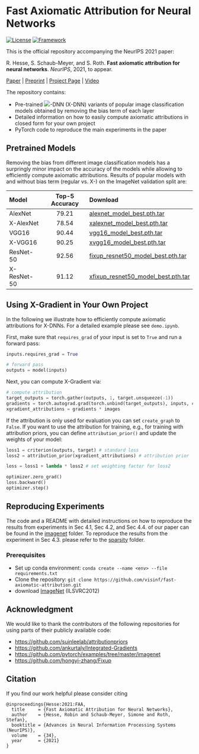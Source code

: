 # Fast Axiomatic Attribution for Neural Networks
[![License](https://img.shields.io/badge/License-Apache%202.0-blue.svg)](https://opensource.org/licenses/Apache-2.0)
[![Framework](https://img.shields.io/badge/PyTorch-%23EE4C2C.svg?&logo=PyTorch&logoColor=white)](https://pytorch.org/)

This is the official repository accompanying the NeurIPS 2021 paper:

R. Hesse, S. Schaub-Meyer, and S. Roth. **Fast axiomatic attribution for neural networks**. _NeurIPS_, 2021, to appear.

[Paper](https://visinf.github.io/fast-axiomatic-attribution/) | [Preprint](https://visinf.github.io/fast-axiomatic-attribution/) | [Project Page](https://visinf.github.io/fast-axiomatic-attribution/) | [Video](https://visinf.github.io/fast-axiomatic-attribution/)

The repository contains:
- Pre-trained <img src="https://render.githubusercontent.com/render/math?math=\mathcal{X}">-DNN (X-DNN) variants of popular image classification models obtained by removing the bias term of each layer
- Detailed information on how to easily compute axiomatic attributions in closed form for your own project
- PyTorch code to reproduce the main experiments in the paper


## Pretrained Models

Removing the bias from different image classification models has a surpringly minor impact on the accuracy of the models while allowing to efficiently compute axiomatic attributions. Results of popular models with and without bias term (regular vs. X-) on the ImageNet validation split are:

| Model       | Top-5 Accuracy  | Download |
| :---        |     :---:       | :---     |
| AlexNet     | 79.21           | [alexnet_model_best.pth.tar](https://download.visinf.tu-darmstadt.de/data/2021-neurips-fast-axiomatic-attribution/models/alexnet_model_best.pth.tar)| 
| X-AlexNet   | 78.54           | [xalexnet_model_best.pth.tar](https://download.visinf.tu-darmstadt.de/data/2021-neurips-fast-axiomatic-attribution/models/xalexnet_model_best.pth.tar) | 
| VGG16       | 90.44           | [vgg16_model_best.pth.tar](https://download.visinf.tu-darmstadt.de/data/2021-neurips-fast-axiomatic-attribution/models/vgg16_model_best.pth.tar) | 
| X-VGG16     | 90.25           | [xvgg16_model_best.pth.tar](https://download.visinf.tu-darmstadt.de/data/2021-neurips-fast-axiomatic-attribution/models/xvgg16_model_best.pth.tar) | 
| ResNet-50   | 92.56           | [fixup_resnet50_model_best.pth.tar](https://download.visinf.tu-darmstadt.de/data/2021-neurips-fast-axiomatic-attribution/models/fixup_resnet50_model_best.pth.tar) | 
| X-ResNet-50 | 91.12           | [xfixup_resnet50_model_best.pth.tar](https://download.visinf.tu-darmstadt.de/data/2021-neurips-fast-axiomatic-attribution/models/xfixup_resnet50_model_best.pth.tar) | 

## Using X-Gradient in Your Own Project

In the following we illustrate how to efficiently compute axiomatic attributions for X-DNNs. For a detailed example please see `demo.ipynb`. 

First, make sure that `requires_grad` of your input is set to `True` and run a forward pass:
```python
inputs.requires_grad = True

# forward pass
outputs = model(inputs)
```
Next, you can compute X-Gradient via:
```python
# compute attribution
target_outputs = torch.gather(outputs, 1, target.unsqueeze(-1))
gradients = torch.autograd.grad(torch.unbind(target_outputs), inputs, create_graph=True)[0] # set to false if attribution is only used for evaluation
xgradient_attributions = gradients * images
```
If the attribution is only used for evaluation you can set `create_graph` to `False`. If you want to use the attribution for training, e.g., for training with attribution priors, you can define `attribution_prior()` and update the weights of your model:
```python
loss1 = criterion(outputs, target) # standard loss
loss2 = attribution_prior(xgradient_attributions) # attribution prior    

loss = loss1 + lambda * loss2 # set weighting factor for loss2

optimizer.zero_grad()
loss.backward()
optimizer.step()
```
## Reproducing Experiments

The code and a README with detailed instructions on how to reproduce the results from experiments in Sec 4.1, Sec 4.2, and Sec 4.4. of our paper can be found in the [imagenet](imagenet) folder. To reproduce the results from the experiment in Sec 4.3. please refer to the [sparsity](sparsity) folder.

### Prerequisites
- Set up conda environment: ```conda create --name <env> --file requirements.txt```
- Clone the repository: ```git clone https://github.com/visinf/fast-axiomatic-attribution.git```
- download [ImageNet](https://image-net.org/challenges/LSVRC/2012/) (ILSVRC2012)  

## Acknowledgment

We would like to thank the contributors of the following repositories for using parts of their publicly available code:
- https://github.com/suinleelab/attributionpriors
- https://github.com/ankurtaly/Integrated-Gradients
- https://github.com/pytorch/examples/tree/master/imagenet
- https://github.com/hongyi-zhang/Fixup



## Citation
If you find our work helpful please consider citing
```
@inproceedings{Hesse:2021:FAA,
  title     = {Fast Axiomatic Attribution for Neural Networks},
  author    = {Hesse, Robin and Schaub-Meyer, Simone and Roth, Stefan},
  booktitle = {Advances in Neural Information Processing Systems (NeurIPS)},
  volume    = {34},
  year      = {2021}
}
```
